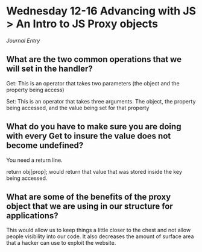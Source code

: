 # Wednesday 12-16 Advancing with JS > An Intro to JS Proxy objects
_Journal Entry_

## What are the two common operations that we will set in the handler?  

 Get: This is an operator that takes two parameters (the object and the property being access) 

 Set: This is an operator that takes three arguments. The object, the property being accessed, and the value being set for that property

 ## What do you have to make sure you are doing with every Get to insure the value does not become undefined? 

You need a return line. 

return obj[prop]; would return that value that was stored inside the key being accessed. 
 

 ## What are some of the benefits of the proxy object that we are using in our structure for applications? 


This would allow us to keep things a little closer to the chest and not allow people visibility into our code. It also decreases the amount of surface area that a hacker can use to exploit the website. 


